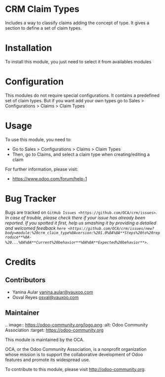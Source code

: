 CRM Claim Types
===============

Includes a way to classify claims adding the concept of type.
It gives a section to define a set of claim types.

Installation
============

To install this module, you just need to select it from availables modules

Configuration
=============

This modules do not require special configurations.
It contains a predefined set of claim types.
But if you want add your own types go to Sales > Configurations > Claims > Claim Types

Usage
=====

To use this module, you need to:

* Go to Sales > Configurations > Claims > Claim Types
* Then, go to Claims, and select a claim type when creating/editing a claim

For further information, please visit:

* https://www.odoo.com/forum/help-1

Bug Tracker
===========

Bugs are tracked on `GitHub Issues <https://github.com/OCA/crm/issues>`_.
In case of trouble, please check there if your issue has already been reported.
If you spotted it first, help us smashing it by providing a detailed and welcomed feedback `here <https://github.com/OCA/crm/issues/new?body=module:%20crm_claim_type%0Aversion:%201.0%0A%0A**Steps%20to%20reproduce**%0A-%20...%0A%0A**Current%20behavior**%0A%0A**Expected%20behavior**>`_.


Credits
=======

Contributors
------------

* Yanina Aular <yanina.aular@vauxoo.com>
* Osval Reyes <osval@vauxoo.com>

Maintainer
----------

.. image:: https://odoo-community.org/logo.png
   :alt: Odoo Community Association
   :target: https://odoo-community.org

This module is maintained by the OCA.

OCA, or the Odoo Community Association, is a nonprofit organization whose
mission is to support the collaborative development of Odoo features and
promote its widespread use.

To contribute to this module, please visit http://odoo-community.org.
